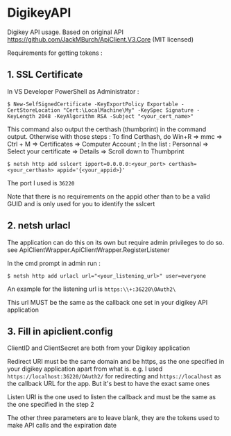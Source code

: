 # DigikeyAPI
Digikey API usage. Based on original API https://github.com/JackMBurch/ApiClient.V3.Core (MIT licensed)

Requirements for getting tokens :
## 1. SSL Certificate

In VS Developer PowerShell as Administrator :

 ```$ New-SelfSignedCertificate -KeyExportPolicy Exportable -CertStoreLocation "Cert:\LocalMachine\My" -KeySpec Signature -KeyLength 2048 -KeyAlgorithm RSA -Subject "<your_cert_name>"```

 This command also output the certhash (thumbprint) in the command output. Otherwise with those steps :
 To find Certhash, do Win+R => mmc => Ctrl + M => Certificates => Computer Account ; In the list : Personnal => Select your certificate => Details => Scroll down to Thumbprint
 
 ```$ netsh http add sslcert ipport=0.0.0.0:<your_port> certhash=<your_certhash> appid='{<your_appid>}'```
 
 The port I used is ```36220```
 
 Note that there is no requirements on the appid other than to be a valid GUID and is only used for you to identify the sslcert
 
## 2. netsh urlacl

 The application can do this on its own but require admin privileges to do so.
 see ApiClientWrapper.ApiClientWrapper.RegisterListener
 
 In the cmd prompt in admin  run : 
 
 ```$ netsh http add urlacl url="<your_listening_url>" user=everyone```
 
 An example for the listening url is ```https:\\+:36220\OAuth2\```
 
 This url MUST be the same as the callback one set in your digikey API application
 
## 3. Fill in apiclient.config
 ClientID and ClientSecret are both from your Digikey application
 
 Redirect URI must be the same domain and be https, as the one specified in your digikey application apart from what is.
 e.g. I used ```https://localhost:36220/OAuth2/``` for redirecting and ```https://localhost``` as the callback URL for the app.
 But it's best to have the exact same ones
 
 Listen URI is the one used to listen the callback and must be the same as the one specified in the step 2
 
 The other three parameters are to leave blank, they are the tokens used to make API calls and the expiration date
